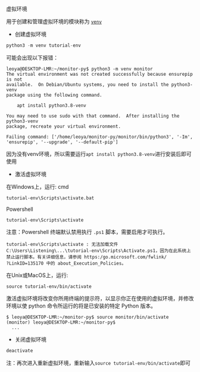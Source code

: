 虚拟环境

用于创建和管理虚拟环境的模块称为 [`venv`](https://docs.python.org/zh-cn/3/library/venv.html#module-venv)

-   创建虚拟环境

```python
python3 -m venv tutorial-env
```

可能会出现以下报错：

```shell
leoya@DESKTOP-LMR:~/monitor-py$ python3 -m venv monitor
The virtual environment was not created successfully because ensurepip is not
available.  On Debian/Ubuntu systems, you need to install the python3-venv
package using the following command.

    apt install python3.8-venv

You may need to use sudo with that command.  After installing the python3-venv
package, recreate your virtual environment.

Failing command: ['/home/leoya/monitor-py/monitor/bin/python3', '-Im', 'ensurepip', '--upgrade', '--default-pip']
```

因为没有venv环境，所以需要运行`apt install python3.8-venv`进行安装后即可使用

-   激活虚拟环境

在Windows上，运行:
cmd
```
tutorial-env\Scripts\activate.bat
```
Powershell
```
tutorial-env\Scripts\activate
```
注意：Powershell 终端默认禁用执行 `.ps1` 脚本，需要启用才可执行。
```
tutorial-env\Scripts\activate : 无法加载文件 C:\Users\Listening\...\tutorial-env\Scripts\Activate.ps1，因为在此系统上禁止运行脚本。有关详细信息，请参阅 https:/go.microsoft.com/fwlink/
?LinkID=135170 中的 about_Execution_Policies。
```
在Unix或MacOS上，运行:

```
source tutorial-env/bin/activate
```
激活虚拟环境将改变你所用终端的提示符，以显示你正在使用的虚拟环境，并修改环境以使 python 命令所运行的将是已安装的特定 Python 版本。

```
$ leoya@DESKTOP-LMR:~/monitor-py$ source monitor/bin/activate
(monitor) leoya@DESKTOP-LMR:~/monitor-py$
  ...
```

-   关闭虚拟环境

```python
deactivate
```



注：再次进入重新虚拟环境，重新输入`source tutorial-env/bin/activate`即可